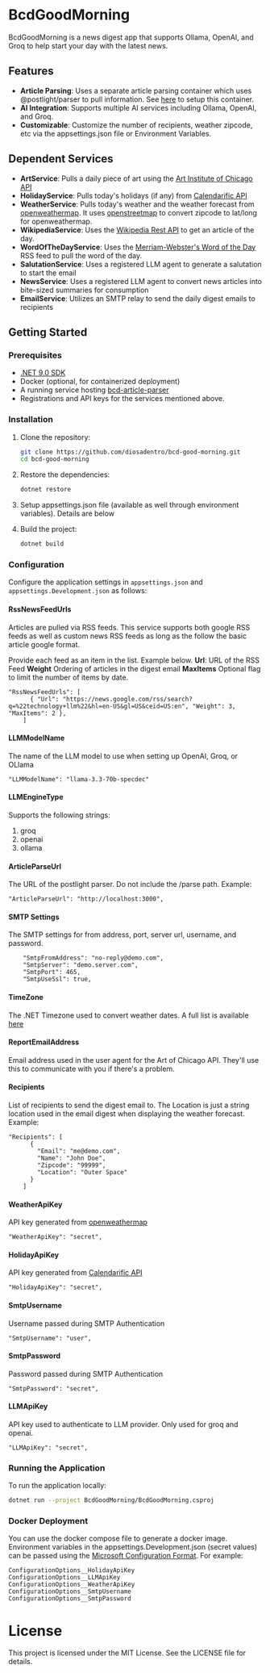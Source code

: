 # BcdGoodMorning

BcdGoodMorning is a news digest app that supports Ollama, OpenAI, and Groq to help start your day with the latest news.

## Features

- **Article Parsing**: Uses a separate article parsing container which uses @postlight/parser to pull information. See [here](https://github.com/diosadentro/bcd-article-parser/tree/main) to setup this container.
- **AI Integration**: Supports multiple AI services including Ollama, OpenAI, and Groq.
- **Customizable**: Customize the number of recipients, weather zipcode, etc via the appsettings.json file or Environment Variables.

## Dependent Services
- **ArtService**: Pulls a daily piece of art using the [Art Institute of Chicago API](https://api.artic.edu/docs/)
- **HolidayService**: Pulls today's holidays (if any) from [Calendarific API](https://calendarific.com/)
- **WeatherService**: Pulls today's weather and the weather forecast from [openweathermap](https://openweathermap.org/). It uses [openstreetmap](https://www.openstreetmap.org/) to convert zipcode to lat/long for openweathermap.
- **WikipediaService**: Uses the [Wikipedia Rest API](https://en.wikipedia.org/api/rest_v1/) to get an article of the day.
- **WordOfTheDayService**: Uses the [Merriam-Webster's Word of the Day](https://www.merriam-webster.com/wotd/feed/rss2) RSS feed to pull the word of the day.
- **SalutationService**: Uses a registered LLM agent to generate a salutation to start the email
- **NewsService**: Uses a registered LLM agent to convert news articles into bite-sized summaries for consumption
- **EmailService**: Utilizes an SMTP relay to send the daily digest emails to recipients

## Getting Started

### Prerequisites

- [.NET 9.0 SDK](https://dotnet.microsoft.com/download/dotnet/9.0)
- Docker (optional, for containerized deployment)
- A running service hosting [bcd-article-parser](https://github.com/diosadentro/bcd-article-parser/tree/main)
- Registrations and API keys for the services mentioned above.

### Installation

1. Clone the repository:
    ```sh
    git clone https://github.com/diosadentro/bcd-good-morning.git
    cd bcd-good-morning
    ```

2. Restore the dependencies:
    ```sh
    dotnet restore
    ```

3. Setup appsettings.json file (available as well through environment variables). Details are below

4. Build the project:
    ```sh
    dotnet build
    ```

### Configuration

Configure the application settings in `appsettings.json` and `appsettings.Development.json` as follows:

#### RssNewsFeedUrls
Articles are pulled via RSS feeds. This service supports both google RSS feeds as well as custom news RSS feeds as long as the follow the basic article google format.

Provide each feed as an item in the list. Example below.
**Url**: URL of the RSS Feed
**Weight** Ordering of articles in the digest email
**MaxItems** Optional flag to limit the number of items by date.

```
"RssNewsFeedUrls": [
      { "Url": "https://news.google.com/rss/search?q=%22technology+llm%22&hl=en-US&gl=US&ceid=US:en", "Weight": 3, "MaxItems": 2 },
    ]
```

#### LLMModelName
The name of the LLM model to use when setting up OpenAI, Groq, or OLlama

```
"LLMModelName": "llama-3.3-70b-specdec"
```

#### LLMEngineType
Supports the following strings:
1. groq
2. openai
3. ollama

#### ArticleParseUrl
The URL of the postlight parser. Do not include the /parse path. Example:
```
"ArticleParseUrl": "http://localhost:3000",
```

#### SMTP Settings
The SMTP settings for from address, port, server url, username, and password.
```
    "SmtpFromAddress": "no-reply@demo.com",
    "SmtpServer": "demo.server.com",
    "SmtpPort": 465,
    "SmtpUseSsl": true,
```

#### TimeZone
The .NET Timezone used to convert weather dates. A full list is available [here](https://stackoverflow.com/questions/14149346/what-value-should-i-pass-into-timezoneinfo-findsystemtimezonebyidstring)

#### ReportEmailAddress
Email address used in the user agent for the Art of Chicago API. They'll use this to communicate with you if there's a problem.

#### Recipients
List of recipients to send the digest email to. The Location is just a string location used in the email digest when displaying the weather forecast. Example:

```
"Recipients": [
      {
        "Email": "me@demo.com",
        "Name": "John Doe",
        "Zipcode": "99999",
        "Location": "Outer Space"
      }
    ]
```

#### WeatherApiKey
API key generated from [openweathermap](https://openweathermap.org/)

```
"WeatherApiKey": "secret",
```

#### HolidayApiKey
API key generated from [Calendarific API](https://calendarific.com/)

```
"HolidayApiKey": "secret",
``` 

#### SmtpUsername
Username passed during SMTP Authentication

```
"SmtpUsername": "user",
``` 

#### SmtpPassword
Password passed during SMTP Authentication

```
"SmtpPassword": "secret",
``` 

#### LLMApiKey
API key used to authenticate to LLM provider. Only used for groq and openai.

```
"LLMApiKey": "secret",
``` 

### Running the Application

To run the application locally:
```sh
dotnet run --project BcdGoodMorning/BcdGoodMorning.csproj
```

### Docker Deployment
You can use the docker compose file to generate a docker image.
Environment variables in the appsettings.Development.json (secret values) can be passed using the [Microsoft Configuration Format](https://learn.microsoft.com/en-us/aspnet/core/fundamentals/configuration/?view=aspnetcore-9.0#non-prefixed-environment-variables). For example:

```
ConfigurationOptions__HolidayApiKey
ConfigurationOptions__LLMApiKey
ConfigurationOptions__WeatherApiKey
ConfigurationOptions__SmtpUsername
ConfigurationOptions__SmtpPassword
```


# License
This project is licensed under the MIT License. See the LICENSE file for details.